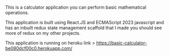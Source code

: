 This is a calculator application you can perform basic mathematical operations.

This application is built using React.JS and ECMAScript 2023 javascript and has an inbuilt redux state management scaffold that I made you should see more of redux on my other projects.

This application is running on heroku link > https://basic-calculator-be080dcf00c0.herokuapp.com/
